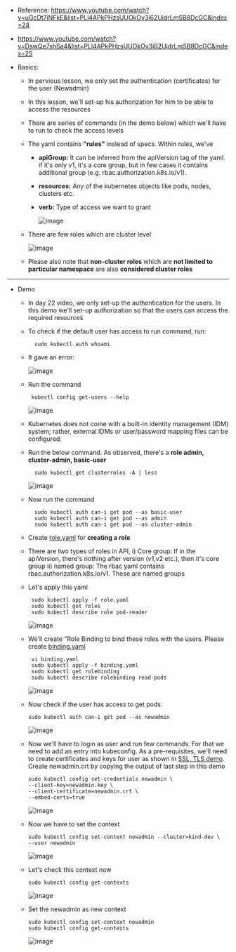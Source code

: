 - Reference: https://www.youtube.com/watch?v=uGcDt7iNFkE&list=PLl4APkPHzsUUOkOv3i62UidrLmSB8DcGC&index=24
- https://www.youtube.com/watch?v=DswQe7shSa4&list=PLl4APkPHzsUUOkOv3i62UidrLmSB8DcGC&index=25

- Basics:
  - In pervious lesson, we only set the authentication (certificates) for the user (Newadmin)
  - In this lesson, we'll set-up his authorization for him to be able to access the resources
  - There are series of commands (in the demo below) which we'll have to run to check the access levels
  - The yaml contains **"rules"** instead of specs. Within rules, we've
    - **apiGroup:** It can be inferred from the apiVersion tag of the yaml. if it's only v1, it's a core group, but in few cases it contains additional group (e.g. rbac.authorization.k8s.io/v1).
    - **resources:** Any of the kubernetes objects like pods, nodes, clusters etc.
    - **verb:** Type of access we want to grant


       ![image](https://github.com/user-attachments/assets/9d2290d3-04e7-4fe6-b924-079772d5b416)

  - There are few roles which are cluster level

     ![image](https://github.com/user-attachments/assets/c647d946-261a-4a67-932b-0d26b4aab1f7)

  - Please also note that **non-cluster roles** which are **not limited to particular namespace** are also **considered cluster roles**
      
 -----------------------------------------------------------------------
 - Demo
   - In day 22 video, we only set-up the authentication for the users. In this demo we'll set-up authorization so that the users can access the required resources
  
   - To check if the default user has access to run command, run:

           sudo kubectl auth whoami
  
   - It gave an error:

       ![image](https://github.com/user-attachments/assets/a557ca7a-0923-4640-9fe7-83cba7d017cb)

   - Run the command

          kubectl config get-users --help

       ![image](https://github.com/user-attachments/assets/6dc37e72-5d5b-49fb-81ec-780dde4fdef9)

   - Kubernetes does not come with a built-in identity management (IDM) system; rather, external IDMs or user/password mapping files can be configured. 

   - Run the below command. As observed, there's a **role admin, cluster-admin, basic-user**

           sudo kubectl get clusterroles -A | less

      ![image](https://github.com/user-attachments/assets/1d1b0d2a-9b7b-4ddc-aa43-7348ff38631d)

     
   - Now run the command
     
           sudo kubectl auth can-i get pod --as basic-user
           sudo kubectl auth can-i get pod --as admin
           sudo kubectl auth can-i get pod --as cluster-admin
 

   - Create [role.yaml](https://github.com/Ajit1279/GCP_Learning/blob/main/Docker_K8S/K8S/concepts/role.yaml) for **creating a role**

   - There are two types of roles in API, i) Core group: If in the apiVersion, there's nothing after version (v1,v2 etc.), then it's core group ii) named group: The rbac yaml contains rbac.authorization.k8s.io/v1. These are named groups 

   - Let's apply this yaml

          sudo kubectl apply -f role.yaml
          sudo kubectl get roles
          sudo kubectl describe role pod-reader

      ![image](https://github.com/user-attachments/assets/002fc5dd-c1a2-4eef-9a46-dd6b653d42ed)


   - We'll create "Role Binding to bind these roles with the users. Please create [binding.yaml](https://github.com/Ajit1279/GCP_Learning/blob/main/Docker_K8S/K8S/concepts/binding.yaml)

          vi binding.yaml
          sudo kubectl apply -f binding.yaml
          sudo kubectl get rolebinding
          sudo kubectl describe rolebinding read-pods

     ![image](https://github.com/user-attachments/assets/3e7b2663-8f37-4410-b60d-4aaf1f0dcda1)


   - Now check if the user has access to get pods

         sudo kubectl auth can-i get pod --as newadmin

      ![image](https://github.com/user-attachments/assets/8cfbb989-6d9c-4848-b853-b75dc0fa8c47)

   - Now we'll have to login as user and run few commands. For that we need to add an entry into kubeconfig. As a pre-requisites, we'll need to create certificates and keys for user as shown in [SSL, TLS demo](https://github.com/Ajit1279/GCP_Learning/blob/main/Docker_K8S/K8S/concepts/241018_TLSCerts_in_K8S.md). Create newadmin.crt by copying the output of last step in this demo

         sudo kubectl config set-credentials newadmin \
         --client-key=newadmin.key \
         --client-certificate=newadmin.crt \
         --embed-certs=true

      ![image](https://github.com/user-attachments/assets/cb467c12-40ae-4536-a14a-a5e124168b7e)

   - Now we have to set the context

         sudo kubectl config set-context newadmin --cluster=kind-dev \
         --user newadmin

      ![image](https://github.com/user-attachments/assets/12be7be0-6301-4928-9edf-a73774c35733)

   - Let's check this context now

         sudo kubectl config get-contexts

      ![image](https://github.com/user-attachments/assets/73e899a0-38fa-4273-9810-d290dc920f56)

   - Set the newadmin as new context

         sudo kubectl config set-context newadmin
         sudo kubectl config get-contexts

      ![image](https://github.com/user-attachments/assets/da97dc83-df42-4e5c-9281-df9c0e53f8e3)

